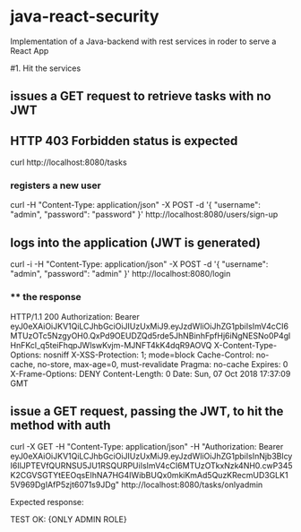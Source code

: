 # java-react-security
Implementation of a Java-backend with rest services in roder to serve a React App

#1. Hit the services

## issues a GET request to retrieve tasks with no JWT
## HTTP 403 Forbidden status is expected
curl http://localhost:8080/tasks

### registers a new user
curl -H "Content-Type: application/json" -X POST -d '{
    "username": "admin",
    "password": "password"
}' http://localhost:8080/users/sign-up

## logs into the application (JWT is generated)
curl -i -H "Content-Type: application/json" -X POST -d '{
    "username": "admin",
    "password": "admin"
}' http://localhost:8080/login

### ** the response
HTTP/1.1 200 
Authorization: Bearer eyJ0eXAiOiJKV1QiLCJhbGciOiJIUzUxMiJ9.eyJzdWIiOiJhZG1pbiIsImV4cCI6MTUzOTc5NzgyOH0.QxPd9OEUDZQd5rde5JhNBinhFpfHj6iNgNESNo0P4glHnFKcl_q5teiFhqpJWlswKvjm-MJNFT4kK4dqR9AOVQ
X-Content-Type-Options: nosniff
X-XSS-Protection: 1; mode=block
Cache-Control: no-cache, no-store, max-age=0, must-revalidate
Pragma: no-cache
Expires: 0
X-Frame-Options: DENY
Content-Length: 0
Date: Sun, 07 Oct 2018 17:37:09 GMT


## issue a GET request, passing the JWT, to hit the method with auth

curl -X GET -H "Content-Type: application/json"  -H "Authorization: Bearer eyJ0eXAiOiJKV1QiLCJhbGciOiJIUzUxMiJ9.eyJzdWIiOiJhZG1pbiIsInNjb3BlcyI6IlJPTEVfQURNSU5JU1RSQURPUiIsImV4cCI6MTUzOTkxNzk4NH0.cwP345K2CGVSGTYtEEOqsEIhNA7HG4IWibBUQx0mkiKmAd5QuzKRecmUD3GLK15V969DgIAfP5zjt6071s9JDg" http://localhost:8080/tasks/onlyadmin


Expected response:

TEST OK: {ONLY ADMIN ROLE}
